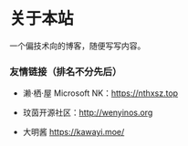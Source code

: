 # 关于本站

一个偏技术向的博客，随便写写内容。



### 友情链接（排名不分先后）
-   濑·栖·屋 Microsoft NK：https://nthxsz.top

-   玟茵开源社区：http://wenyinos.org

- 大明酱 https://kawayi.moe/

